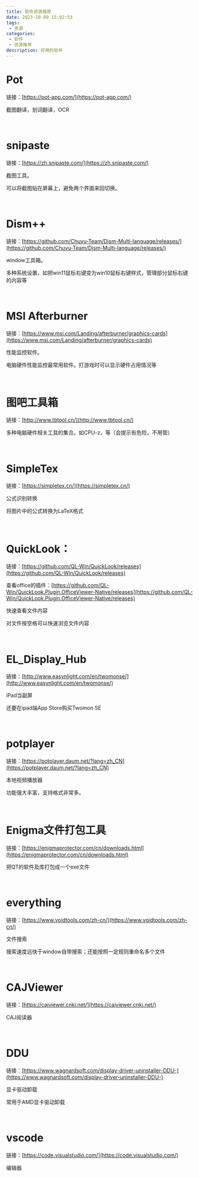 ```yaml
---
title: 软件资源推荐
date: 2023-10-09 15:02:53
tags:
 - 资源
categories:
 - 软件
 - 资源推荐
description: 好用的软件
---
```


# Pot

链接：[https://pot-app.com/](https://pot-app.com/)

截图翻译，划词翻译，OCR

&emsp;

# snipaste

链接：[https://zh.snipaste.com/](https://zh.snipaste.com/)

截图工具。

可以将截图贴在屏幕上，避免两个界面来回切换。

&emsp;

# Dism++

链接：[https://github.com/Chuyu-Team/Dism-Multi-language/releases/](https://github.com/Chuyu-Team/Dism-Multi-language/releases/)

window工具箱。

多种系统设置，如把win11鼠标右键变为win10鼠标右键样式，管理部分鼠标右键的内容等

&emsp;

# MSI Afterburner

链接：[https://www.msi.com/Landing/afterburner/graphics-cards](https://www.msi.com/Landing/afterburner/graphics-cards)

性能监控软件。

电脑硬件性能监控最常用软件。打游戏时可以显示硬件占用情况等

&emsp;

# 图吧工具箱

链接：[http://www.tbtool.cn/](http://www.tbtool.cn/)

多种电脑硬件相关工具的集合。如CPU-z，等（会提示有危险，不用管）

 &emsp;

# SimpleTex

链接：[https://simpletex.cn/](https://simpletex.cn/)

公式识别转换

将图片中的公式转换为LaTeX格式

&emsp;

# QuickLook：

链接：[https://github.com/QL-Win/QuickLook/releases](https://github.com/QL-Win/QuickLook/releases)

查看office的插件：[https://github.com/QL-Win/QuickLook.Plugin.OfficeViewer-Native/releases](https://github.com/QL-Win/QuickLook.Plugin.OfficeViewer-Native/releases)

快速查看文件内容

对文件按空格可以快速浏览文件内容

&emsp;

# EL_Display_Hub

链接：[http://www.easynlight.com/en/twomonse/](http://www.easynlight.com/en/twomonse/)

iPad当副屏

还要在ipad端App Store购买Twomon SE

&emsp;

# potplayer

链接：[https://potplayer.daum.net/?lang=zh_CN](https://potplayer.daum.net/?lang=zh_CN)

本地视频播放器

功能强大丰富，支持格式非常多。

&emsp;

# Enigma文件打包工具

链接：[https://enigmaprotector.com/cn/downloads.html](https://enigmaprotector.com/cn/downloads.html)

把QT的软件及库打包成一个exe文件

&emsp;

# everything

链接：[https://www.voidtools.com/zh-cn/](https://www.voidtools.com/zh-cn/)

文件搜索

搜索速度远快于window自带搜索；还能按照一定规则重命名多个文件

&emsp;

# CAJViewer

链接：[https://cajviewer.cnki.net/](https://cajviewer.cnki.net/)

CAJ阅读器

&emsp;

# DDU

链接：[https://www.wagnardsoft.com/display-driver-uninstaller-DDU-](https://www.wagnardsoft.com/display-driver-uninstaller-DDU-)

显卡驱动卸载

常用于AMD显卡驱动卸载

&emsp;

# vscode

链接：[https://code.visualstudio.com/](https://code.visualstudio.com/)

编辑器
